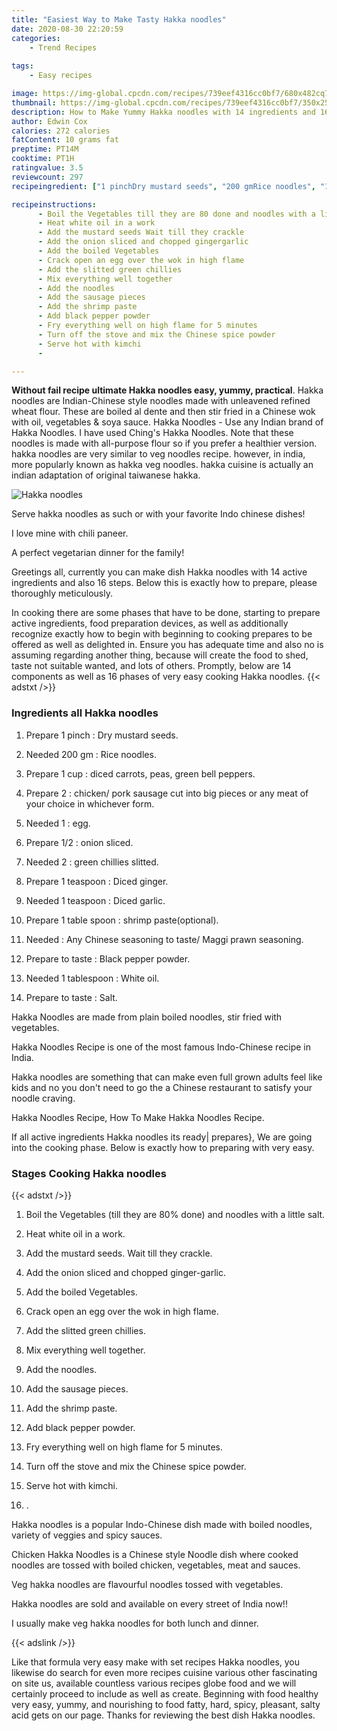 ```yaml
---
title: "Easiest Way to Make Tasty Hakka noodles"
date: 2020-08-30 22:20:59
categories:
    - Trend Recipes
    
tags:
    - Easy recipes

image: https://img-global.cpcdn.com/recipes/739eef4316cc0bf7/680x482cq70/hakka-noodles-recipe-main-photo.jpg
thumbnail: https://img-global.cpcdn.com/recipes/739eef4316cc0bf7/350x250cq70/hakka-noodles-recipe-main-photo.jpg
description: How to Make Yummy Hakka noodles with 14 ingredients and 16 stages of easy cooking.
author: Edwin Cox
calories: 272 calories
fatContent: 10 grams fat
preptime: PT14M
cooktime: PT1H
ratingvalue: 3.5
reviewcount: 297
recipeingredient: ["1 pinchDry mustard seeds", "200 gmRice noodles", "1 cupdiced carrots peas green bell peppers", "2chicken pork sausage cut into big pieces or any meat of your choice in whichever form", "1egg", "1/2onion sliced", "2green chillies slitted", "1 teaspoonDiced ginger", "1 teaspoonDiced garlic", "1 table spoonshrimp pasteoptional", "Any Chinese seasoning to taste Maggi prawn seasoning", "to tasteBlack pepper powder", "1 tablespoonWhite oil", "to tasteSalt"]

recipeinstructions: 
      - Boil the Vegetables till they are 80 done and noodles with a little salt 
      - Heat white oil in a work 
      - Add the mustard seeds Wait till they crackle 
      - Add the onion sliced and chopped gingergarlic 
      - Add the boiled Vegetables 
      - Crack open an egg over the wok in high flame 
      - Add the slitted green chillies 
      - Mix everything well together 
      - Add the noodles 
      - Add the sausage pieces 
      - Add the shrimp paste 
      - Add black pepper powder 
      - Fry everything well on high flame for 5 minutes 
      - Turn off the stove and mix the Chinese spice powder 
      - Serve hot with kimchi 
      - 

---
```




**Without fail recipe ultimate Hakka noodles easy, yummy, practical**. Hakka noodles are Indian-Chinese style noodles made with unleavened refined wheat flour. These are boiled al dente and then stir fried in a Chinese wok with oil, vegetables &amp; soya sauce. Hakka Noodles - Use any Indian brand of Hakka Noodles. I have used Ching&#39;s Hakka Noodles. Note that these noodles is made with all-purpose flour so if you prefer a healthier version. hakka noodles are very similar to veg noodles recipe. however, in india, more popularly known as hakka veg noodles. hakka cuisine is actually an indian adaptation of original taiwanese hakka.


![Hakka noodles](https://img-global.cpcdn.com/recipes/739eef4316cc0bf7/680x482cq70/hakka-noodles-recipe-main-photo.jpg "Hakka noodles")



Serve hakka noodles as such or with your favorite Indo chinese dishes!

I love mine with chili paneer.

A perfect vegetarian dinner for the family!


Greetings all, currently you can make dish Hakka noodles with 14 active ingredients and also 16 steps. Below this is exactly how to prepare, please thoroughly meticulously.

In cooking there are some phases that have to be done, starting to prepare active ingredients, food preparation devices, as well as additionally recognize exactly how to begin with beginning to cooking prepares to be offered as well as delighted in. Ensure you has adequate time and also no is assuming regarding another thing, because will create the food to shed, taste not suitable wanted, and lots of others. Promptly, below are 14 components as well as 16 phases of very easy cooking Hakka noodles.
{{< adstxt />}}

### Ingredients all Hakka noodles


1. Prepare 1 pinch : Dry mustard seeds.

1. Needed 200 gm : Rice noodles.

1. Prepare 1 cup : diced carrots, peas, green bell peppers.

1. Prepare 2 : chicken/ pork sausage cut into big pieces or any meat of your choice in whichever form.

1. Needed 1 : egg.

1. Prepare 1/2 : onion sliced.

1. Needed 2 : green chillies slitted.

1. Prepare 1 teaspoon : Diced ginger.

1. Needed 1 teaspoon : Diced garlic.

1. Prepare 1 table spoon : shrimp paste(optional).

1. Needed  : Any Chinese seasoning to taste/ Maggi prawn seasoning.

1. Prepare to taste : Black pepper powder.

1. Needed 1 tablespoon : White oil.

1. Prepare to taste : Salt.


Hakka Noodles are made from plain boiled noodles, stir fried with vegetables.

Hakka Noodles Recipe is one of the most famous Indo-Chinese recipe in India.

Hakka noodles are something that can make even full grown adults feel like kids and no you don&#39;t need to go the a Chinese restaurant to satisfy your noodle craving.

Hakka Noodles Recipe, How To Make Hakka Noodles Recipe.


If all active ingredients Hakka noodles its ready| prepares}, We are going into the cooking phase. Below is exactly how to preparing with very easy.

### Stages Cooking Hakka noodles

{{< adstxt />}}


1. Boil the Vegetables (till they are 80% done) and noodles with a little salt.



1. Heat white oil in a work.



1. Add the mustard seeds. Wait till they crackle.



1. Add the onion sliced and chopped ginger-garlic.



1. Add the boiled Vegetables.



1. Crack open an egg over the wok in high flame.



1. Add the slitted green chillies.



1. Mix everything well together.



1. Add the noodles.



1. Add the sausage pieces.



1. Add the shrimp paste.



1. Add black pepper powder.



1. Fry everything well on high flame for 5 minutes.



1. Turn off the stove and mix the Chinese spice powder.



1. Serve hot with kimchi.



1. .




Hakka noodles is a popular Indo-Chinese dish made with boiled noodles, variety of veggies and spicy sauces.

Chicken Hakka Noodles is a Chinese style Noodle dish where cooked noodles are tossed with boiled chicken, vegetables, meat and sauces.

Veg hakka noodles are flavourful noodles tossed with vegetables.

Hakka noodles are sold and available on every street of India now!!

I usually make veg hakka noodles for both lunch and dinner.


{{< adslink />}}

Like that formula very easy make with set recipes Hakka noodles, you likewise do search for even more recipes cuisine various other fascinating on site us, available countless various recipes globe food and we will certainly proceed to include as well as create. Beginning with food healthy very easy, yummy, and nourishing to food fatty, hard, spicy, pleasant, salty acid gets on our page. Thanks for reviewing the best dish Hakka noodles.
